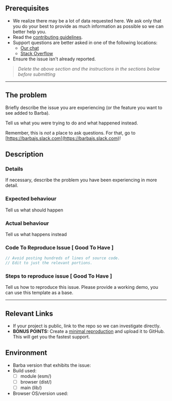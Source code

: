 <!-- markdownlint-disable MD002 -->

## Prerequisites

- We realize there may be a lot of data requested here. We ask only that you do your best to provide as much information as possible so we can better help you.
- Read the [contributing guidelines](https://github.com/barbajs/barba-next/blob/master/CONTRIBUTING.md).
- Support questions are better asked in one of the following locations:
  - [Our chat](https://barbajs.slack.com)
  - [Stack Overflow](https://stackoverflow.com/questions/tagged/barbajs)
- Ensure the issue isn't already reported.

> _Delete the above section and the instructions in the sections below before submitting_

---

## The problem

Briefly describe the issue you are experiencing (or the feature you want to see added to Barba).

Tell us what you were trying to do and what happened instead.

Remember, this is _not_ a place to ask questions. For that, go to [https://barbajs.slack.com](https://barbajs.slack.com)!

## Description

### Details

If necessary, describe the problem you have been experiencing in more detail.

### Expected behaviour

Tell us what should happen

### Actual behaviour

Tell us what happens instead

### Code To Reproduce Issue [ Good To Have ]

```js
// Avoid posting hundreds of lines of source code.
// Edit to just the relevant portions.
```

### Steps to reproduce issue [ Good To Have ]

Tell us how to reproduce this issue. Please provide a working demo, you can use this template as a base.

---

## Relevant Links

- If your project is public, link to the repo so we can investigate directly.
- **BONUS POINTS:** Create a [minimal reproduction](http://stackoverflow.com/help/mcve) and upload it to GitHub. This will get you the fastest support.

## Environment

- Barba version that exhibits the issue:
- Build used:
  - [ ] module (esm/)
  - [ ] browser (dist/)
  - [ ] main (lib/)
- Browser OS/version used:
